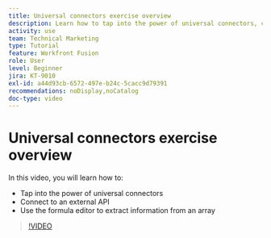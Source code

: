 ```yaml
---
title: Universal connectors exercise overview
description: Learn how to tap into the power of universal connectors, connect to an external API, and extract information from an array, all in [!DNL Adobe Workfront Fusion].
activity: use
team: Technical Marketing
type: Tutorial
feature: Workfront Fusion
role: User
level: Beginner
jira: KT-9010
exl-id: a44d93cb-6572-497e-b24c-5cacc9d79391
recommendations: noDisplay,noCatalog
doc-type: video
---
```

# Universal connectors exercise overview

In this video, you will learn how to:

* Tap into the power of universal connectors
* Connect to an external API 
* Use the formula editor to extract information from an array

>[!VIDEO](https://video.tv.adobe.com/v/335269/?quality=12&learn=on)
